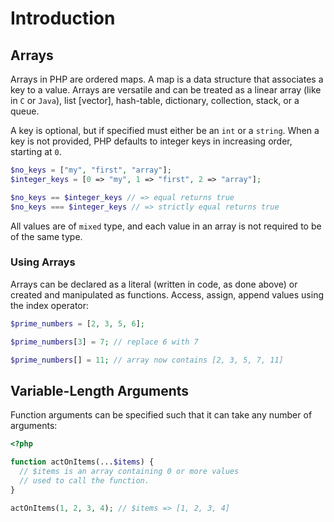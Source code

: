 # Introduction

## Arrays

Arrays in PHP are ordered maps.
A map is a data structure that associates a key to a value.
Arrays are versatile and can be treated as a linear array (like in `C` or `Java`), list [vector], hash-table, dictionary, collection, stack, or a queue.

A key is optional, but if specified must either be an `int` or a `string`.
When a key is not provided, PHP defaults to integer keys in increasing order, starting at `0`.

```php
$no_keys = ["my", "first", "array"];
$integer_keys = [0 => "my", 1 => "first", 2 => "array"];

$no_keys == $integer_keys // => equal returns true
$no_keys === $integer_keys // => strictly equal returns true
```

All values are of `mixed` type, and each value in an array is not required to be of the same type.

### Using Arrays

Arrays can be declared as a literal (written in code, as done above) or created and manipulated as functions.
Access, assign, append values using the index operator:

```php
$prime_numbers = [2, 3, 5, 6];

$prime_numbers[3] = 7; // replace 6 with 7

$prime_numbers[] = 11; // array now contains [2, 3, 5, 7, 11]
```

## Variable-Length Arguments

Function arguments can be specified such that it can take any number of arguments:

```php
<?php

function actOnItems(...$items) {
  // $items is an array containing 0 or more values
  // used to call the function.
}

actOnItems(1, 2, 3, 4); // $items => [1, 2, 3, 4]
```
